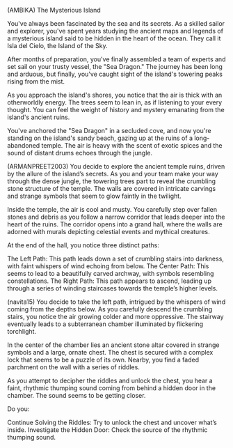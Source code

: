(AMBIKA)
The Mysterious Island

You've always been fascinated by the sea and its secrets. As a skilled sailor and explorer, you've spent years studying the ancient maps and legends of a mysterious island said to be hidden in the heart of the ocean. They call it Isla del Cielo, the Island of the Sky.

After months of preparation, you've finally assembled a team of experts and set sail on your trusty vessel, the "Sea Dragon." The journey has been long and arduous, but finally, you've caught sight of the island's towering peaks rising from the mist.

As you approach the island's shores, you notice that the air is thick with an otherworldly energy. The trees seem to lean in, as if listening to your every thought. You can feel the weight of history and mystery emanating from the island's ancient ruins.

You've anchored the "Sea Dragon" in a secluded cove, and now you're standing on the island's sandy beach, gazing up at the ruins of a long-abandoned temple. The air is heavy with the scent of exotic spices and the sound of distant drums echoes through the jungle.

(ARMANPREET2003)
You decide to explore the ancient temple ruins, driven by the allure of the island’s secrets. As you and your team make your way through the dense jungle, the towering trees part to reveal the crumbling stone structure of the temple. The walls are covered in intricate carvings and strange symbols that seem to glow faintly in the twilight.

Inside the temple, the air is cool and musty. You carefully step over fallen stones and debris as you follow a narrow corridor that leads deeper into the heart of the ruins. The corridor opens into a grand hall, where the walls are adorned with murals depicting celestial events and mythical creatures.

At the end of the hall, you notice three distinct paths:

The Left Path: This path leads down a set of crumbling stairs into darkness, with faint whispers of wind echoing from below.
The Center Path: This seems to lead to a beautifully carved archway, with symbols resembling constellations.
The Right Path: This path appears to ascend, leading up through a series of winding staircases towards the temple’s higher levels.

(navita15)
You decide to take the left path, intrigued by the whispers of wind coming from the depths below. As you carefully descend the crumbling stairs, you notice the air growing colder and more oppressive. The stairway eventually leads to a subterranean chamber illuminated by flickering torchlight.

In the center of the chamber lies an ancient stone altar covered in strange symbols and a large, ornate chest. The chest is secured with a complex lock that seems to be a puzzle of its own. Nearby, you find a faded parchment on the wall with a series of riddles.

As you attempt to decipher the riddles and unlock the chest, you hear a faint, rhythmic thumping sound coming from behind a hidden door in the chamber. The sound seems to be getting closer.

Do you:

Continue Solving the Riddles: Try to unlock the chest and uncover what’s inside.
Investigate the Hidden Door: Check the source of the rhythmic thumping sound.
